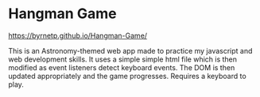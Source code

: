 # Hangman Game

https://byrnetp.github.io/Hangman-Game/

This is an Astronomy-themed web app made to practice my javascript and web development skills. It uses a simple simple html file which is then modified as event listeners detect keyboard events. The DOM is then updated appropriately and the game progresses. Requires a keyboard to play. 